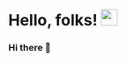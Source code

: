 
# Hello, folks! <img src="https://raw.githubusercontent.com/MartinHeinz/MartinHeinz/master/wave.gif" width="30px">


### Hi there 👋

<!--
**MattheusVicente/MattheusVicente** is a ✨ _special_ ✨ repository because its `README.md` (this file) appears on your GitHub profile.

Here are some ideas to get you started:

- 🔭 I’m currently working on ...
- 🌱 I’m currently learning ...
- 👯 I’m looking to collaborate on ...
- 🤔 I’m looking for help with ...
- 💬 Ask me about ...
- 📫 How to reach me: ...
- 😄 Pronouns: ...
- ⚡ Fun fact: ...
-->
